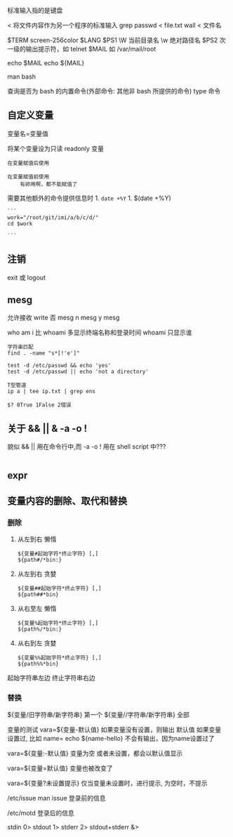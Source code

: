 标准输入指的是键盘

< 将文件内容作为另一个程序的标准输入
    grep passwd < file.txt
    wall < 文件名

$TERM   screen-256color
$LANG
$PS1
    \W  当前目录名
    \w  绝对路径名
$PS2
    次一级的输出提示符，如 telnet
$MAIL
    如 /var/mail/root



echo $MAIL
echo ${MAIL}



man bash

查询是否为 bash 的内置命令(外部命令: 其他非 bash 所提供的命令)
    type 命令


## 自定义变量
变量名=变量值

将某个变量设为只读
    readonly 变量

    在变量赋值后使用    
        
    在变量赋值前使用    
        有卵用啊，都不能赋值了

需要其他额外的命令提供信息时
    1. `date +%Y`
    1. $(date +%Y)

    ```
    work="/root/git/imi/a/b/c/d/"
    cd $work

    ```

## 注销
exit 或 logout

## mesg
允许接收 write 否
mesg n
mesg y
mesg



who am i 比 whoami 多显示终端名称和登录时间
whoami 只显示谁

```
字符串匹配
find . -name "s*[!'e']"

test -d /etc/passwd && echo 'yes'
test -d /etc/passwd || echo 'not a directory'

T型管道
ip a | tee ip.txt | grep ens

$? 0True 1False 2错误
```

## 关于 && ||  \& -a -o !
貌似 && || 用在命令行中,而 -a -o ! 用在 shell script 中???

```

```
## expr





## 变量内容的删除、取代和替换
### 删除
1. 从左到右 懒惰

    ```
    ${变量#起始字符*终止字符} [,]
    ${path#/*bin:}
    ```

1. 从左到右 贪婪

    ```
    ${变量##起始字符*终止字符} [,]
    ${path##*bin}
    ```
1. 从右至左 懒惰

    ```
    ${变量%起始字符*终止字符} [,]
    ${path%/*bin:}
    ```
1. 从右到左 贪婪

    ```
    ${变量%%起始字符*终止字符} [,]
    ${path%%*bin}
    ```

起始字符串左边
终止字符串右边

### 替换
${变量/旧字符串/新字符串}   第一个
${变量//字符串/新字符串}    全部



变量的测试
vara=${变量-默认值}
    如果变量没有设置，则输出 默认值
    如果变量 设置过, 比如 name=
        echo ${name-hello} 不会有输出，因为name设置过了

vara=${变量:-默认值}
    变量为空 或者未设置，都会以默认值显示

vara=${变量=默认值}
    变量也被改变了

vara=${变量?未设置提示} 仅当变量未设置时，进行提示, 为空时，不提示



/etc/issue
    man issue
    登录前的信息

/etc/motd
    登录后的信息


stdin   0>
stdout  1>
stderr  2>
stdout+stderr &>
